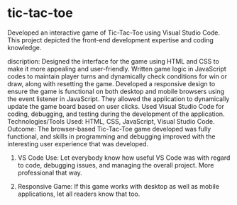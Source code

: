 # tic-tac-toe
Developed an interactive game of Tic-Tac-Toe using Visual Studio Code. This project depicted the front-end development expertise and coding knowledge.

discription:
Designed the interface for the game using HTML and CSS to make it more appealing and user-friendly.
Written game logic in JavaScript codes to maintain player turns and dynamically check conditions for win or draw, along with resetting the game.
Developed a responsive design to ensure the game is functional on both desktop and mobile browsers using the event listener in JavaScript. They allowed the application to dynamically update the game board based on user clicks.
Used Visual Studio Code for coding, debugging, and testing during the development of the application.
Technologies/Tools Used: HTML, CSS, JavaScript, Visual Studio Code.
Outcome: The browser-based Tic-Tac-Toe game developed was fully functional, and skills in programming and debugging improved with the interesting user experience that was developed.

1. VS Code Use: Let everybody know how useful VS Code was with regard to code, debugging issues, and managing the overall project. More professional that way.
 
2. Responsive Game: If this game works with desktop as well as mobile applications, let all readers know that too.
